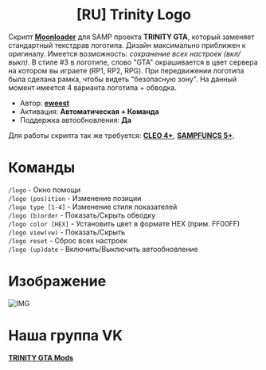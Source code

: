 <h1 align="center">[RU] Trinity Logo</h1>

Скрипт **[Moonloader](https://gtaforums.com/topic/890987-moonloader/)** для SAMP проекта **TRINITY GTA**, который заменяет стандартный текстдрав логотипа. Дизайн максимально приближен к оригиналу. Имеется возможность: _сохранение всех настроек (вкл/выкл)_. В стиле #3 в логотипе, слово "GTA" окрашивается в цвет сервера на котором вы играете (RP1, RP2, RPG).
При передвижении логотипа была сделана рамка, чтобы видеть "безопасную зону". На данный момент имеется 4 варианта логотипа + обводка.

* Автор: **[eweest](https://vk.com/eweest)**<br>
* Активация: **Автоматическая + Команда**<br>
* Поддержка автообновления: **Да**<br>

Для работы скрипта так же требуется: **[CLEO 4+](http://cleo.li/?lang=ru)**, **[SAMPFUNCS 5+](https://blast.hk/threads/17/)**.

# Команды
`/logo` - Окно помощи<br>
`/logo (pos)ition` - Изменение позиции<br>
`/logo type [1-4]` - Изменение стиля показателей<br>
`/logo (b)order` - Показать/Скрыть обводку<br>
`/logo color [HEX]` - Установить цвет в формате HEX (прим. FF00FF)<br>
`/logo view(vw)` - Показать/Скрыть<br>
`/logo reset` - Сброс всех настроек<br>
`/logo (up)date` - Включить/Выключить автообновление<br>

# Изображение
![IMG](https://user-images.githubusercontent.com/34632663/173184588-13f3457d-801c-405d-b59c-7d1ed70da36e.png)

# Наша группа VK
**[TRINITY GTA Mods](https://vk.com/gtatrinitymods)**

